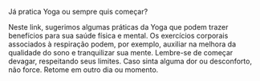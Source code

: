 Já pratica Yoga ou sempre quis começar?

Neste link, sugerimos algumas práticas da Yoga que podem trazer benefícios para sua saúde física e mental. Os exercícios corporais associados à respiração podem, por exemplo, auxiliar na melhora da qualidade do sono e tranquilizar sua mente.
Lembre-se de começar devagar, respeitando seus limites. Caso sinta alguma dor ou desconforto, não force. Retome em outro dia ou momento.

